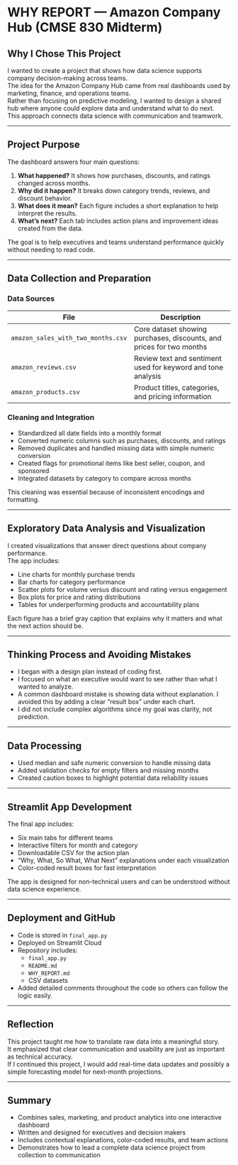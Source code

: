 # WHY REPORT — Amazon Company Hub (CMSE 830 Midterm)

## Why I Chose This Project

I wanted to create a project that shows how data science supports company decision-making across teams.  
The idea for the Amazon Company Hub came from real dashboards used by marketing, finance, and operations teams.  
Rather than focusing on predictive modeling, I wanted to design a shared hub where anyone could explore data and understand what to do next.  
This approach connects data science with communication and teamwork.

---

## Project Purpose

The dashboard answers four main questions:
1. **What happened?** It shows how purchases, discounts, and ratings changed across months.  
2. **Why did it happen?** It breaks down category trends, reviews, and discount behavior.  
3. **What does it mean?** Each figure includes a short explanation to help interpret the results.  
4. **What’s next?** Each tab includes action plans and improvement ideas created from the data.

The goal is to help executives and teams understand performance quickly without needing to read code.

---

## Data Collection and Preparation

### Data Sources
| File | Description |
|------|--------------|
| `amazon_sales_with_two_months.csv` | Core dataset showing purchases, discounts, and prices for two months |
| `amazon_reviews.csv` | Review text and sentiment used for keyword and tone analysis |
| `amazon_products.csv` | Product titles, categories, and pricing information |

### Cleaning and Integration
- Standardized all date fields into a monthly format  
- Converted numeric columns such as purchases, discounts, and ratings  
- Removed duplicates and handled missing data with simple numeric conversion  
- Created flags for promotional items like best seller, coupon, and sponsored  
- Integrated datasets by category to compare across months  

This cleaning was essential because of inconsistent encodings and formatting.

---

## Exploratory Data Analysis and Visualization

I created visualizations that answer direct questions about company performance.  
The app includes:
- Line charts for monthly purchase trends  
- Bar charts for category performance  
- Scatter plots for volume versus discount and rating versus engagement  
- Box plots for price and rating distributions  
- Tables for underperforming products and accountability plans  

Each figure has a brief gray caption that explains why it matters and what the next action should be.

---

## Thinking Process and Avoiding Mistakes

- I began with a design plan instead of coding first.  
- I focused on what an executive would want to see rather than what I wanted to analyze.  
- A common dashboard mistake is showing data without explanation. I avoided this by adding a clear “result box” under each chart.  
- I did not include complex algorithms since my goal was clarity, not prediction.

---

## Data Processing

- Used median and safe numeric conversion to handle missing data  
- Added validation checks for empty filters and missing months  
- Created caution boxes to highlight potential data reliability issues  

---

## Streamlit App Development

The final app includes:
- Six main tabs for different teams  
- Interactive filters for month and category  
- Downloadable CSV for the action plan  
- “Why, What, So What, What Next” explanations under each visualization  
- Color-coded result boxes for fast interpretation  

The app is designed for non-technical users and can be understood without data science experience.

---

## Deployment and GitHub

- Code is stored in `final_app.py`  
- Deployed on Streamlit Cloud  
- Repository includes:  
  - `final_app.py`  
  - `README.md`  
  - `WHY_REPORT.md`  
  - CSV datasets  
- Added detailed comments throughout the code so others can follow the logic easily.

---

## Reflection

This project taught me how to translate raw data into a meaningful story.  
It emphasized that clear communication and usability are just as important as technical accuracy.  
If I continued this project, I would add real-time data updates and possibly a simple forecasting model for next-month projections.

---

## Summary

- Combines sales, marketing, and product analytics into one interactive dashboard  
- Written and designed for executives and decision makers  
- Includes contextual explanations, color-coded results, and team actions  
- Demonstrates how to lead a complete data science project from collection to communication

